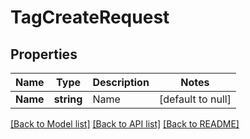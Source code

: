 # TagCreateRequest

## Properties
Name | Type | Description | Notes
------------ | ------------- | ------------- | -------------
**Name** | **string** | Name | [default to null]

[[Back to Model list]](../README.md#documentation-for-models) [[Back to API list]](../README.md#documentation-for-api-endpoints) [[Back to README]](../README.md)


